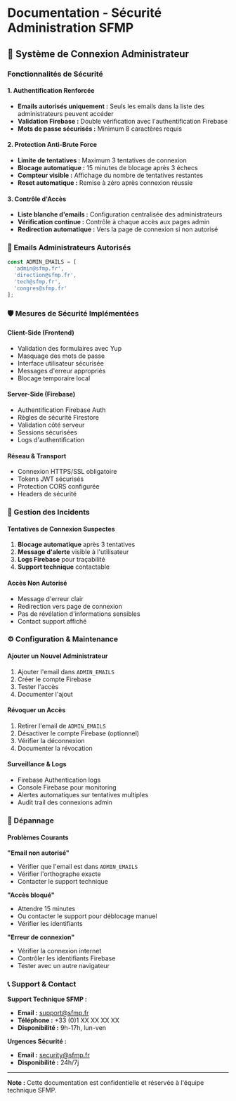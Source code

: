 # Documentation - Sécurité Administration SFMP

## 🔐 Système de Connexion Administrateur

### **Fonctionnalités de Sécurité**

#### **1. Authentification Renforcée**
- **Emails autorisés uniquement :** Seuls les emails dans la liste des administrateurs peuvent accéder
- **Validation Firebase :** Double vérification avec l'authentification Firebase
- **Mots de passe sécurisés :** Minimum 8 caractères requis

#### **2. Protection Anti-Brute Force**
- **Limite de tentatives :** Maximum 3 tentatives de connexion
- **Blocage automatique :** 15 minutes de blocage après 3 échecs
- **Compteur visible :** Affichage du nombre de tentatives restantes
- **Reset automatique :** Remise à zéro après connexion réussie

#### **3. Contrôle d'Accès**
- **Liste blanche d'emails :** Configuration centralisée des administrateurs
- **Vérification continue :** Contrôle à chaque accès aux pages admin
- **Redirection automatique :** Vers la page de connexion si non autorisé

### **📧 Emails Administrateurs Autorisés**

```javascript
const ADMIN_EMAILS = [
  'admin@sfmp.fr',
  'direction@sfmp.fr', 
  'tech@sfmp.fr',
  'congres@sfmp.fr'
];
```

### **🛡️ Mesures de Sécurité Implémentées**

#### **Client-Side (Frontend)**
- Validation des formulaires avec Yup
- Masquage des mots de passe
- Interface utilisateur sécurisée
- Messages d'erreur appropriés
- Blocage temporaire local

#### **Server-Side (Firebase)**
- Authentification Firebase Auth
- Règles de sécurité Firestore
- Validation côté serveur
- Sessions sécurisées
- Logs d'authentification

#### **Réseau & Transport**
- Connexion HTTPS/SSL obligatoire
- Tokens JWT sécurisés
- Protection CORS configurée
- Headers de sécurité

### **🚨 Gestion des Incidents**

#### **Tentatives de Connexion Suspectes**
1. **Blocage automatique** après 3 tentatives
2. **Message d'alerte** visible à l'utilisateur
3. **Logs Firebase** pour traçabilité
4. **Support technique** contactable

#### **Accès Non Autorisé**
- Message d'erreur clair
- Redirection vers page de connexion
- Pas de révélation d'informations sensibles
- Contact support affiché

### **⚙️ Configuration & Maintenance**

#### **Ajouter un Nouvel Administrateur**
1. Ajouter l'email dans `ADMIN_EMAILS`
2. Créer le compte Firebase
3. Tester l'accès
4. Documenter l'ajout

#### **Révoquer un Accès**
1. Retirer l'email de `ADMIN_EMAILS`
2. Désactiver le compte Firebase (optionnel)
3. Vérifier la déconnexion
4. Documenter la révocation

#### **Surveillance & Logs**
- Firebase Authentication logs
- Console Firebase pour monitoring
- Alertes automatiques sur tentatives multiples
- Audit trail des connexions admin

### **🔧 Dépannage**

#### **Problèmes Courants**

**"Email non autorisé"**
- Vérifier que l'email est dans `ADMIN_EMAILS`
- Vérifier l'orthographe exacte
- Contacter le support technique

**"Accès bloqué"**
- Attendre 15 minutes
- Ou contacter le support pour déblocage manuel
- Vérifier les identifiants

**"Erreur de connexion"**
- Vérifier la connexion internet
- Contrôler les identifiants Firebase
- Tester avec un autre navigateur

### **📞 Support & Contact**

**Support Technique SFMP :**
- **Email :** support@sfmp.fr
- **Téléphone :** +33 (0)1 XX XX XX XX
- **Disponibilité :** 9h-17h, lun-ven

**Urgences Sécurité :**
- **Email :** security@sfmp.fr
- **Disponibilité :** 24h/7j

---

**Note :** Cette documentation est confidentielle et réservée à l'équipe technique SFMP.